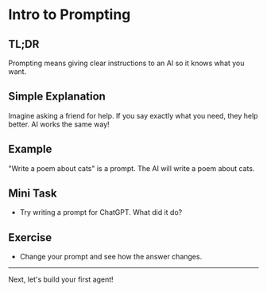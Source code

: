 # Intro to Prompting
<!-- TOC -->

## TL;DR
Prompting means giving clear instructions to an AI so it knows what you want.

## Simple Explanation
Imagine asking a friend for help. If you say exactly what you need, they help better. AI works the same way!

## Example
"Write a poem about cats" is a prompt. The AI will write a poem about cats.

## Mini Task
- Try writing a prompt for ChatGPT. What did it do?

## Exercise
- Change your prompt and see how the answer changes.

---
Next, let's build your first agent!
